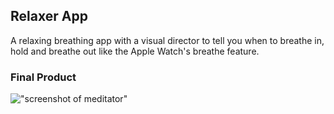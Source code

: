 ## Relaxer App

A relaxing breathing app with a visual director to tell you when to breathe in, hold and breathe out like the Apple Watch's breathe feature.

### Final Product

!["screenshot of meditator"](https://github.com/oddporson/breathe-relaxer-app/blob/master/docs/meditator-app.png)
